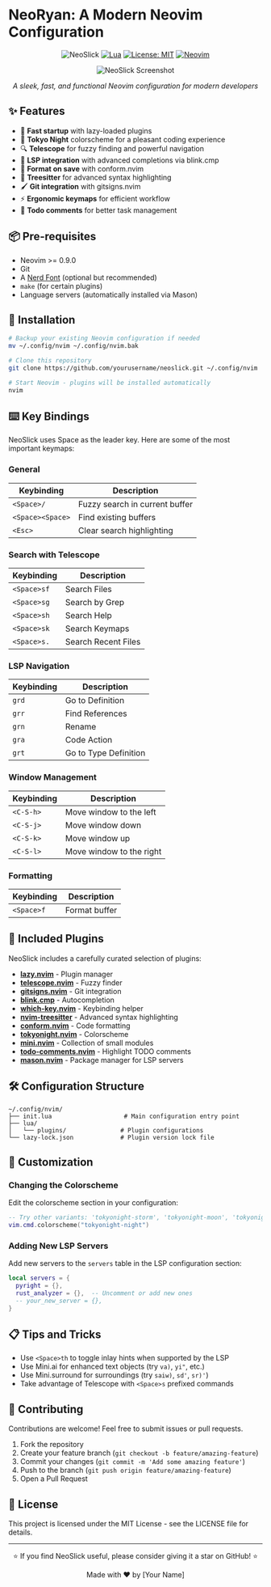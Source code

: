 # NeoRyan: A Modern Neovim Configuration

<div align="center">
  
![NeoSlick](https://img.shields.io/badge/NeoSlick-Modern%20Neovim%20Config-8A2BE2?style=for-the-badge&logo=neovim&logoColor=white)
[![Lua](https://img.shields.io/badge/Made%20with-Lua-2C2D72?style=for-the-badge&logo=lua&logoColor=white)](https://www.lua.org)
[![License: MIT](https://img.shields.io/badge/License-MIT-yellow.svg?style=for-the-badge)](https://opensource.org/licenses/MIT)
[![Neovim](https://img.shields.io/badge/Neovim-0.9%2B-57A143?style=for-the-badge&logo=neovim&logoColor=white)](https://neovim.io)

</div>

<div align="center">
<img src="/api/placeholder/800/400" alt="NeoSlick Screenshot">
<p><em>A sleek, fast, and functional Neovim configuration for modern developers</em></p>
</div>

## ✨ Features

- 🚀 **Fast startup** with lazy-loaded plugins
- 🎨 **Tokyo Night** colorscheme for a pleasant coding experience
- 🔍 **Telescope** for fuzzy finding and powerful navigation
- 🧠 **LSP integration** with advanced completions via blink.cmp
- 🔄 **Format on save** with conform.nvim
- 🌳 **Treesitter** for advanced syntax highlighting
- 🖌️ **Git integration** with gitsigns.nvim
- ⚡ **Ergonomic keymaps** for efficient workflow
- 📝 **Todo comments** for better task management

## 📦 Pre-requisites

- Neovim >= 0.9.0
- Git
- A [Nerd Font](https://www.nerdfonts.com/) (optional but recommended)
- `make` (for certain plugins)
- Language servers (automatically installed via Mason)

## 🚀 Installation

```bash
# Backup your existing Neovim configuration if needed
mv ~/.config/nvim ~/.config/nvim.bak

# Clone this repository
git clone https://github.com/yourusername/neoslick.git ~/.config/nvim

# Start Neovim - plugins will be installed automatically
nvim
```

## ⌨️ Key Bindings

NeoSlick uses Space as the leader key. Here are some of the most important keymaps:

### General

| Keybinding | Description |
|------------|-------------|
| `<Space>/` | Fuzzy search in current buffer |
| `<Space><Space>` | Find existing buffers |
| `<Esc>` | Clear search highlighting |

### Search with Telescope

| Keybinding | Description |
|------------|-------------|
| `<Space>sf` | Search Files |
| `<Space>sg` | Search by Grep |
| `<Space>sh` | Search Help |
| `<Space>sk` | Search Keymaps |
| `<Space>s.` | Search Recent Files |

### LSP Navigation

| Keybinding | Description |
|------------|-------------|
| `grd` | Go to Definition |
| `grr` | Find References |
| `grn` | Rename |
| `gra` | Code Action |
| `grt` | Go to Type Definition |

### Window Management

| Keybinding | Description |
|------------|-------------|
| `<C-S-h>` | Move window to the left |
| `<C-S-j>` | Move window down |
| `<C-S-k>` | Move window up |
| `<C-S-l>` | Move window to the right |

### Formatting

| Keybinding | Description |
|------------|-------------|
| `<Space>f` | Format buffer |

## 🔌 Included Plugins

NeoSlick includes a carefully curated selection of plugins:

- **[lazy.nvim](https://github.com/folke/lazy.nvim)** - Plugin manager
- **[telescope.nvim](https://github.com/nvim-telescope/telescope.nvim)** - Fuzzy finder
- **[gitsigns.nvim](https://github.com/lewis6991/gitsigns.nvim)** - Git integration
- **[blink.cmp](https://github.com/saghen/blink.cmp)** - Autocompletion
- **[which-key.nvim](https://github.com/folke/which-key.nvim)** - Keybinding helper
- **[nvim-treesitter](https://github.com/nvim-treesitter/nvim-treesitter)** - Advanced syntax highlighting
- **[conform.nvim](https://github.com/stevearc/conform.nvim)** - Code formatting
- **[tokyonight.nvim](https://github.com/folke/tokyonight.nvim)** - Colorscheme
- **[mini.nvim](https://github.com/echasnovski/mini.nvim)** - Collection of small modules
- **[todo-comments.nvim](https://github.com/folke/todo-comments.nvim)** - Highlight TODO comments
- **[mason.nvim](https://github.com/mason-org/mason.nvim)** - Package manager for LSP servers

## 🛠️ Configuration Structure

```
~/.config/nvim/
├── init.lua                    # Main configuration entry point
├── lua/
│   └── plugins/               # Plugin configurations
└── lazy-lock.json             # Plugin version lock file
```

## 🎨 Customization

### Changing the Colorscheme

Edit the colorscheme section in your configuration:

```lua
-- Try other variants: 'tokyonight-storm', 'tokyonight-moon', 'tokyonight-day'
vim.cmd.colorscheme("tokyonight-night")
```

### Adding New LSP Servers

Add new servers to the `servers` table in the LSP configuration section:

```lua
local servers = {
  pyright = {},
  rust_analyzer = {},  -- Uncomment or add new ones
  -- your_new_server = {},
}
```

## 📋 Tips and Tricks

- Use `<Space>th` to toggle inlay hints when supported by the LSP
- Use Mini.ai for enhanced text objects (try `va)`, `yi"`, etc.)
- Use Mini.surround for surroundings (try `saiw)`, `sd'`, `sr)'`)
- Take advantage of Telescope with `<Space>s` prefixed commands

## 🤝 Contributing

Contributions are welcome! Feel free to submit issues or pull requests.

1. Fork the repository
2. Create your feature branch (`git checkout -b feature/amazing-feature`)
3. Commit your changes (`git commit -m 'Add some amazing feature'`)
4. Push to the branch (`git push origin feature/amazing-feature`)
5. Open a Pull Request

## 📄 License

This project is licensed under the MIT License - see the LICENSE file for details.

---

<div align="center">
  <p>⭐ If you find NeoSlick useful, please consider giving it a star on GitHub! ⭐</p>
  <p>Made with ❤️ by [Your Name]</p>
</div>
